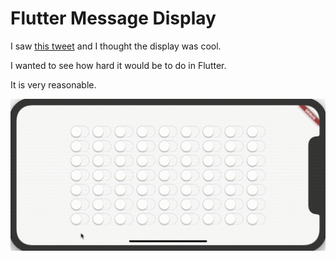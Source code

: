 # Flutter Message Display

I saw [this tweet](https://twitter.com/FlutterDev/status/1139200781905727489?ref_src=twsrc%5Etfw) and I thought 
the display was cool.

I wanted to see how hard it would be to do in Flutter. 

It is very reasonable.


![](gifs/message_display.gif)
